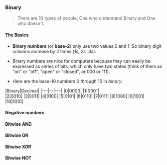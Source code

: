 ### Binary
> There are 10 types of people, One who understand Binary and One who doesn't.

#### The Basics
- **Binary numbers** (or **base-2**) only use two values,0 and 1. So binary digit columns increase by 2 times (_1s, 2s, 4s_).

- Binary numbers are nice for computers because they can easily be expressed as series of bits, which only have two states (think of them as "on" or "off", "open" or "closed", or 000 or 111).  

- Here are the base-10 numbers 0 through 10 in _binary_.

|Binary|Decimal|
|---|--|---|
|0|0000|
|1|0001|        
|2|0010|
|3|0011|
|4|0100|
|5|0101|
|6|0110|
|7|0111|
|8|1000|
|9|1001|
|10|1010|

#### Negative numbers

#### Bitwise AND
#### Bitwise OR
#### Bitwise XOR
#### Bitwise NOT
